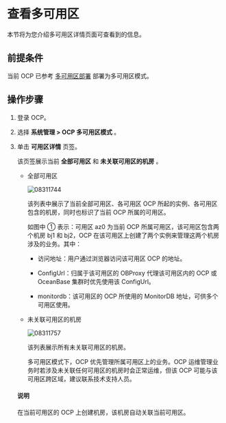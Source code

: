 查看多可用区
===========================

本节将为您介绍多可用区详情页面可查看到的信息。

前提条件
-------------------------

当前 OCP 已参考 [多可用区部署](../../300.deployment-guide/100.deployment-overview/200.multi-node-deplpyment-overview.md) 部署为多可用区模式。

操作步骤
-------------------------

1. 登录 OCP。

2. 选择 **系统管理 \> OCP 多可用区模式** 。

3. 单击 **可用区详情** 页签。

   该页签展示当前 **全部可用区** 和 **未关联可用区的机房** 。
   * 全部可用区

     ![08311744](https://help-static-aliyun-doc.aliyuncs.com/assets/img/zh-CN/2541011361/p313891.png)

     该列表中展示了当前全部可用区、各可用区 OCP 所起的实例、各可用区包含的机房，同时也标识了当前 OCP 所属的可用区。

     如图中 ① 表示：可用区 az0 为当前 OCP 所属可用区，该可用区包含两个机房 bj1 和 bj2，OCP 在该可用区上创建了两个实例来管理这两个机房涉及的业务。其中：
     * 访问地址：用户通过浏览器访问该可用区 OCP 的地址。

     * ConfigUrl：归属于该可用区的 OBProxy 代理该可用区内的 OCP 或 OceanBase 集群时优先使用该 ConfigUrl。

     * monitordb：该可用区的 OCP 所使用的 MonitorDB 地址，可供多个可用区使用。

   * 未关联可用区的机房

     ![08311757](https://help-static-aliyun-doc.aliyuncs.com/assets/img/zh-CN/3541011361/p313899.png)

     该列表展示所有未关联可用区的机房。

     多可用区模式下，OCP 优先管理所属可用区上的业务。OCP 运维管理业务时若涉及未关联任何可用区的机房时会正常运维，但该 OCP 可能与该可用区跨区域，建议联系技术支持人员。

   <main id="notice" type='explain'>
    <h4>说明</h4>
    <p>在当前可用区的 OCP 上创建机房，该机房自动关联当前可用区。</p>
   </main>

